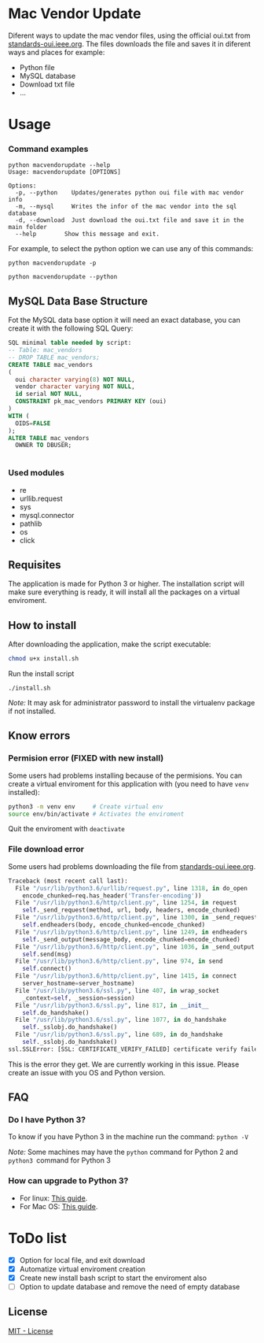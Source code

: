 # Mac Vendor Update

Diferent ways to update the mac vendor files, using the official oui.txt from [standards-oui.ieee.org](http://standards-oui.ieee.org/oui.txt). The files downloads the file and saves it in diferent ways and places for example:

  - Python file
  - MySQL database
  - Download txt file
  - ...

# Usage

### Command examples

```
python macvendorupdate --help
Usage: macvendorupdate [OPTIONS]

Options:
  -p, --python    Updates/generates python oui file with mac vendor info
  -m, --mysql     Writes the infor of the mac vendor into the sql database
  -d, --download  Just download the oui.txt file and save it in the main folder
  --help        Show this message and exit.
```

For example, to select the python option we can use any of this commands:

```
python macvendorupdate -p
```


```
python macvendorupdate --python
```

## MySQL Data Base Structure

Fot the MySQL data base option it will need an exact database, you can create it with the following SQL Query: 

``` sql
SQL minimal table needed by script:
-- Table: mac_vendors
-- DROP TABLE mac_vendors;
CREATE TABLE mac_vendors
(
  oui character varying(8) NOT NULL,
  vendor character varying NOT NULL,
  id serial NOT NULL,
  CONSTRAINT pk_mac_vendors PRIMARY KEY (oui)
)
WITH (
  OIDS=FALSE
);
ALTER TABLE mac_vendors
  OWNER TO DBUSER;
  
```

### Used modules

* re
* urllib.request
* sys
* mysql.connector
* pathlib
* os
* click

## Requisites

The application is made for Python 3 or higher. The installation script will make sure everything is ready, it will install all the packages on a virtual enviroment.

## How to install

After downloading the application, make the script executable:

``` bash
chmod u+x install.sh
```

Run the install script
```
./install.sh
```

_Note:_ It may ask for administrator password to install the virtualenv package if not installed.

## Know errors

### Permision error (FIXED with new install)

Some users had problems installing because of the permisions. You can create a virtual enviroment for this application with (you need to have `venv` installed):

``` bash
python3 -m venv env     # Create virtual env
source env/bin/activate # Activates the enviroment
```

Quit the enviroment with `deactivate`

### File download error

Some users had problems downloading the file from [standards-oui.ieee.org](http://standards-oui.ieee.org/oui.txt).

``` Python
Traceback (most recent call last):
  File "/usr/lib/python3.6/urllib/request.py", line 1318, in do_open
    encode_chunked=req.has_header('Transfer-encoding'))
  File "/usr/lib/python3.6/http/client.py", line 1254, in request
    self._send_request(method, url, body, headers, encode_chunked)
  File "/usr/lib/python3.6/http/client.py", line 1300, in _send_request
    self.endheaders(body, encode_chunked=encode_chunked)
  File "/usr/lib/python3.6/http/client.py", line 1249, in endheaders
    self._send_output(message_body, encode_chunked=encode_chunked)
  File "/usr/lib/python3.6/http/client.py", line 1036, in _send_output
    self.send(msg)
  File "/usr/lib/python3.6/http/client.py", line 974, in send
    self.connect()
  File "/usr/lib/python3.6/http/client.py", line 1415, in connect
    server_hostname=server_hostname)
  File "/usr/lib/python3.6/ssl.py", line 407, in wrap_socket
    _context=self, _session=session)
  File "/usr/lib/python3.6/ssl.py", line 817, in __init__
    self.do_handshake()
  File "/usr/lib/python3.6/ssl.py", line 1077, in do_handshake
    self._sslobj.do_handshake()
  File "/usr/lib/python3.6/ssl.py", line 689, in do_handshake
    self._sslobj.do_handshake()
ssl.SSLError: [SSL: CERTIFICATE_VERIFY_FAILED] certificate verify failed (_ssl.c:852)
```

This is the error they get. We are currently working in this issue. Please create an issue with you OS and Python version.

## FAQ

### Do I have Python 3?

To know if you have Python 3 in the machine run the command: `python -V`

_Note:_ Some machines may have the `python` command for Python 2 and `python3 `command for Python 3


### How can upgrade to Python 3?

* For linux: [This guide](https://jcutrer.com/linux/upgrade-python37-ubuntu1810).
* For Mac OS: [This guide](https://osxdaily.com/2018/06/13/how-install-update-python-3x-mac/).


# ToDo list

* [x] Option for local file, and exit download
* [x] Automatize virtual enviroment creation
* [x] Create new install bash script to start the enviroment also
* [ ] Option to update database and remove the need of empty database

License
----

[MIT - License](LICENSE)

